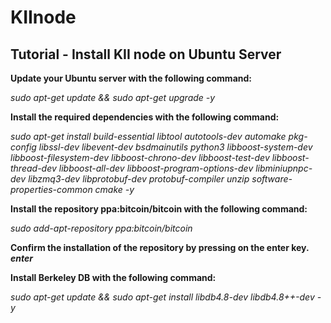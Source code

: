 # KIInode
## Tutorial - Install KII node on Ubuntu Server

**Update your Ubuntu server with the following command:**

*sudo apt-get update && sudo apt-get upgrade -y*

**Install the required dependencies with the following command:**

*sudo apt-get install build-essential libtool autotools-dev automake pkg-config libssl-dev libevent-dev bsdmainutils python3 libboost-system-dev libboost-filesystem-dev libboost-chrono-dev libboost-test-dev libboost-thread-dev libboost-all-dev libboost-program-options-dev libminiupnpc-dev libzmq3-dev libprotobuf-dev protobuf-compiler unzip software-properties-common cmake -y*

**Install the repository ppa:bitcoin/bitcoin with the following command:**

*sudo add-apt-repository ppa:bitcoin/bitcoin*

**Confirm the installation of the repository by pressing on the enter key. _enter_**

**Install Berkeley DB with the following command:**

*sudo apt-get update && sudo apt-get install libdb4.8-dev libdb4.8++-dev -y*

